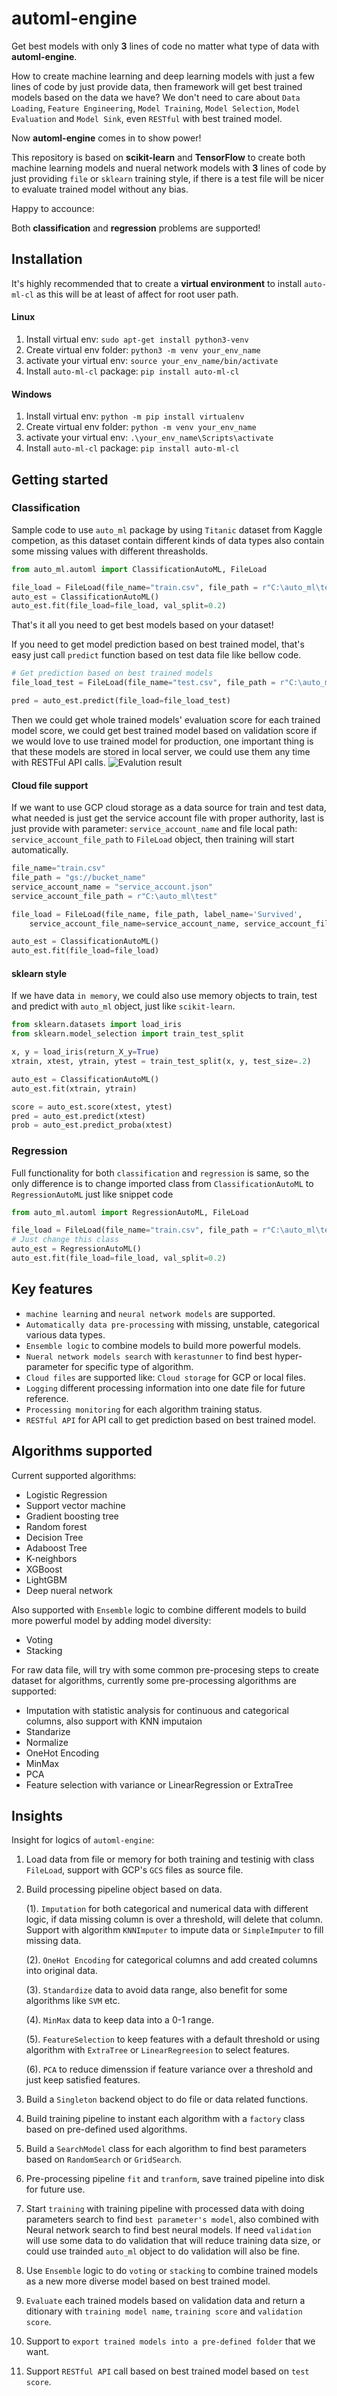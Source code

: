 # automl-engine


Get best models with only **3** lines of code no matter what type of data with **automl-engine**.

How to create machine learning and deep learning models with just a few lines of code by just provide data, then framework will get best trained models based on the data we have? We don't need to care about `Data Loading`, `Feature Engineering`, `Model Training`, `Model Selection`, `Model Evaluation` and `Model Sink`, even `RESTful` with best trained model. 

Now **automl-engine** comes in to show power!

This repository is based on **scikit-learn** and **TensorFlow** to create both machine learning models and nueral network models with **3** lines of code by just providing `file` or `sklearn` training style, if there is a test file will be nicer to evaluate trained model without any bias.

Happy to accounce:

Both **classification** and **regression** problems are supported!

## Installation


It's highly recommended that to create a **virtual environment** to install `auto-ml-cl` as this will be at least of affect for root user path.

#### Linux

1. Install virtual env: `sudo apt-get install python3-venv`
2. Create virtual env folder: `python3 -m venv your_env_name`
3. activate your virtual env: `source your_env_name/bin/activate`
4. Install `auto-ml-cl` package: `pip install auto-ml-cl`


#### Windows

1. Install virtual env: `python -m pip install virtualenv`
2. Create virtual env folder: `python -m venv your_env_name`
3. activate your virtual env: `.\your_env_name\Scripts\activate`
4. Install `auto-ml-cl` package: `pip install auto-ml-cl`


## Getting started


### Classification


Sample code to use `auto_ml` package by using `Titanic` dataset from Kaggle competion, as this dataset contain different kinds of data types also contain some missing values with different threasholds.

```python
from auto_ml.automl import ClassificationAutoML, FileLoad

file_load = FileLoad(file_name="train.csv", file_path = r"C:\auto_ml\test", label_name='Survived')
auto_est = ClassificationAutoML()
auto_est.fit(file_load=file_load, val_split=0.2)
```

That's it all you need to get best models based on your dataset!

If you need to get model prediction based on best trained model, that's easy just call `predict` function based on test data file like bellow code.
```python
# Get prediction based on best trained models
file_load_test = FileLoad(file_name="test.csv", file_path = r"C:\auto_ml\test")

pred = auto_est.predict(file_load=file_load_test)
```

Then we could get whole trained models' evaluation score for each trained model score, we could get best trained model based on validation score if we would love to use trained model for production, one important thing is that these models are stored in local server, we could use them any time with RESTFul API calls.
![Evalution result](https://github.com/lugq1990/auto-ml-cl/blob/master/static_files/diff_model_score.png?raw=true)
    
#### Cloud file support


If we want to use GCP cloud storage as a data source for train and test data, what needed is just get the service account file with proper authority, last is just provide with parameter: `service_account_name` and file local path: `service_account_file_path` to `FileLoad` object, then training will start automatically.

```python
file_name="train.csv"
file_path = "gs://bucket_name"
service_account_name = "service_account.json"
service_account_file_path = r"C:\auto_ml\test"

file_load = FileLoad(file_name, file_path, label_name='Survived', 
    service_account_file_name=service_account_name, service_account_file_path=service_account_file_path)

auto_est = ClassificationAutoML()
auto_est.fit(file_load=file_load)
```

#### sklearn style


If we have data `in memory`, we could also use memory objects to train, test and predict with `auto_ml` object, just like `scikit-learn`.

```python
from sklearn.datasets import load_iris
from sklearn.model_selection import train_test_split

x, y = load_iris(return_X_y=True)
xtrain, xtest, ytrain, ytest = train_test_split(x, y, test_size=.2)

auto_est = ClassificationAutoML()
auto_est.fit(xtrain, ytrain)

score = auto_est.score(xtest, ytest)
pred = auto_est.predict(xtest)
prob = auto_est.predict_proba(xtest)
```

### Regression

Full functionality for both `classification` and `regression` is same, so the only difference is to change imported class from `ClassificationAutoML` to `RegressionAutoML` just like snippet code

```python
from auto_ml.automl import RegressionAutoML, FileLoad

file_load = FileLoad(file_name="train.csv", file_path = r"C:\auto_ml\test", label_name="label")
# Just change this class
auto_est = RegressionAutoML()
auto_est.fit(file_load=file_load, val_split=0.2)
```

## Key features

 - `machine learning` and `neural network models` are supported.
 - `Automatically data pre-processing` with missing, unstable, categorical various data types.
 - `Ensemble logic` to combine models to build more powerful models.
 - `Nueral network models search` with `kerastunner` to find best hyper-parameter for specific type of algorithm.
 - `Cloud files` are supported like: `Cloud storage` for GCP or local files.
 - `Logging` different processing information into one date file for future reference.
 - `Processing monitoring` for each algorithm training status.
 - `RESTful API` for API call to get prediction based on best trained model.


## Algorithms supported

Current supported algorithms:
 - Logistic Regression
 - Support vector machine
 - Gradient boosting tree
 - Random forest
 - Decision Tree
 - Adaboost Tree
 - K-neighbors
 - XGBoost
 - LightGBM
 - Deep nueral network

Also supported with `Ensemble` logic to combine different models to build more powerful model by adding model diversity:
 - Voting
 - Stacking

For raw data file, will try with some common pre-procesing steps to create dataset for algorithms, currently some pre-processing algorithms are supported:
 - Imputation with statistic analysis for continuous and categorical columns, also support with KNN imputaion
 - Standarize
 - Normalize 
 - OneHot Encoding
 - MinMax
 - PCA
 - Feature selection with variance or LinearRegression or ExtraTree


## Insights

Insight for logics of `automl-engine`:
    
1. Load data from file or memory for both training and testinig with class `FileLoad`, support with GCP's `GCS` files as source file.
2. Build processing pipeline object based on data.
    
    (1). `Imputation` for both categorical and numerical data with different logic, if data missing column is over a threshold, will delete that column. Support with algorithm `KNNImputer` to impute data or `SimpleImputer` to fill missing data.
    
    (2). `OneHot Encoding` for categorical columns and add created columns into original data.
    
    (3). `Standardize` data to avoid data range, also benefit for some algorithms like `SVM` etc.
    
    (4). `MinMax` data to keep data into a 0-1 range.
    
    (5). `FeatureSelection` to keep features with a default threshold or using algorithm with `ExtraTree` or `LinearRegreesion` to select features.
    
    (6). `PCA` to reduce dimenssion if feature variance over a threshold and just keep satisfied features.

3. Build a `Singleton` backend object to do file or data related functions.
4. Build training pipeline to instant each algorithm with a `factory` class based on pre-defined used algorithms.
5. Build a `SearchModel` class for each algorithm to find best parameters based on `RandomSearch` or `GridSearch`.
6. Pre-processing pipeline `fit` and `tranform`, save trained pipeline into disk for future use.
7. Start `training` with training pipeline with processed data with doing parameters search to find `best parameter's model`, also combined with Neural network search to find best neural models. If need `validation` will use some data to do validation that will reduce training data size, or could use trainded `auto_ml` object to do validation will also be fine.
8. Use `Ensemble` logic to do `voting` or `stacking` to combine trained models as a new more diverse model based on best trained model.
9.  `Evaluate` each trained models based on validation data and return a ditionary with `training model name`, `training score` and `validation score`.
10.  Support to `export trained models into a pre-defined folder` that we want.
11.  Support `RESTful API` call based on best trained model based on `test score`.
